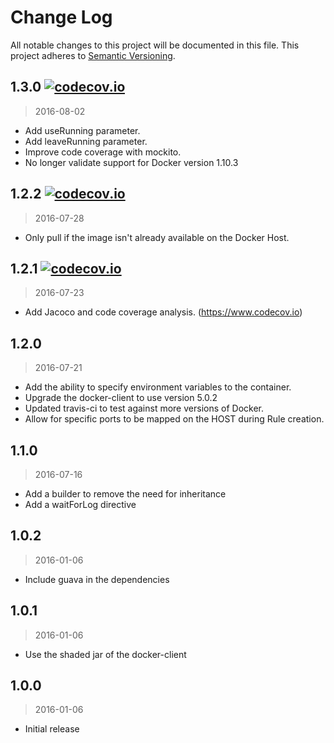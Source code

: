 # Change Log
All notable changes to this project will be documented in this file.
This project adheres to [Semantic Versioning](http://semver.org/).

## 1.3.0 [![codecov.io](https://codecov.io/github/klousiaj/docker-junit-rule/coverage.svg?branch=1.3.0)](https://codecov.io/github/klousiaj/docker-junit-rule?branch=1.3.0)
> 2016-08-02

- Add useRunning parameter.
- Add leaveRunning parameter.
- Improve code coverage with mockito.
- No longer validate support for Docker version 1.10.3

## 1.2.2 [![codecov.io](https://codecov.io/github/klousiaj/docker-junit-rule/coverage.svg?branch=1.2.2)](https://codecov.io/github/klousiaj/docker-junit-rule?branch=1.2.2)
> 2016-07-28

- Only pull if the image isn't already available on the Docker Host.

## 1.2.1 [![codecov.io](https://codecov.io/github/klousiaj/docker-junit-rule/coverage.svg?branch=1.2.1)](https://codecov.io/github/klousiaj/docker-junit-rule?branch=1.2.1)
> 2016-07-23

- Add Jacoco and code coverage analysis. (https://www.codecov.io)

## 1.2.0
> 2016-07-21

- Add the ability to specify environment variables to the container.
- Upgrade the docker-client to use version 5.0.2
- Updated travis-ci to test against more versions of Docker.
- Allow for specific ports to be mapped on the HOST during Rule creation.

## 1.1.0
> 2016-07-16

- Add a builder to remove the need for inheritance
- Add a waitForLog directive

## 1.0.2
> 2016-01-06

- Include guava in the dependencies

## 1.0.1
> 2016-01-06

- Use the shaded jar of the docker-client

## 1.0.0
> 2016-01-06

- Initial release
